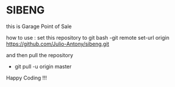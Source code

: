 # SIBENG
this is Garage Point of Sale

how to use :
set this repository to git bash
-git remote set-url origin https://github.com/Julio-Antony/sibeng.git

and then pull the repository
- git pull -u origin master

Happy Coding !!!
